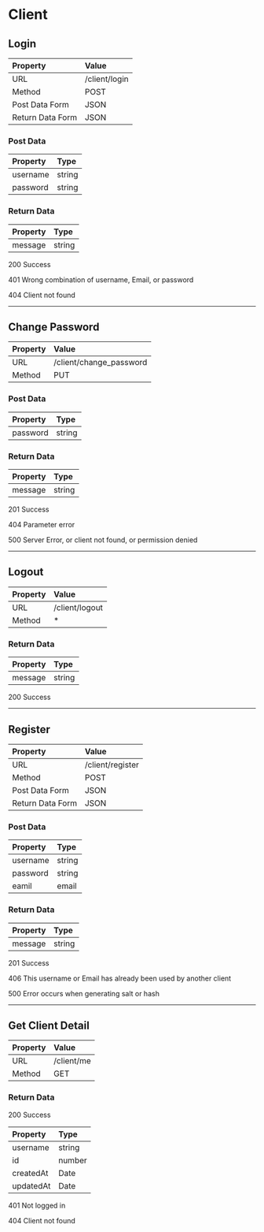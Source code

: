 # Client

## Login

| Property | Value |
|:---------|:------|
| URL | /client/login |
| Method | POST |
| Post Data Form | JSON |
| Return Data Form | JSON |

### Post Data

| Property | Type |
|:---------|:------|
| username | string |
| password | string |

### Return Data

| Property | Type |
|:---------|:------|
| message | string |

200 Success

401 Wrong combination of username, Email, or password

404 Client not found

----

## Change Password

| Property | Value |
|:---------|:------|
| URL | /client/change_password |
| Method | PUT |

### Post Data

| Property | Type |
|:---------|:------|
| password | string |

### Return Data

| Property | Type |
|:---------|:------|
| message | string |

201 Success

404 Parameter error

500 Server Error, or client not found, or permission denied

---

## Logout

| Property | Value |
|:---------|:------|
| URL | /client/logout |
| Method | * |

### Return Data

| Property | Type |
|:---------|:-----|
| message | string |

200 Success

---

## Register

| Property | Value |
|:---------|:------|
| URL | /client/register |
| Method | POST |
| Post Data Form | JSON |
| Return Data Form | JSON |

### Post Data

| Property | Type |
|:---------|:-----|
| username | string |
| password | string |
| eamil | email |

### Return Data

| Property | Type |
|:---------|:-----|
| message | string |

201 Success

406 This username or Email has already been used by another client

500 Error occurs when generating salt or hash

---

## Get Client Detail

| Property | Value |
|:---------|:------|
| URL | /client/me |
| Method | GET |

### Return Data

200 Success

| Property | Type |
|:---------|:------|
| username | string |
| id | number |
| createdAt | Date |
| updatedAt | Date |

401 Not logged in

404 Client not found
